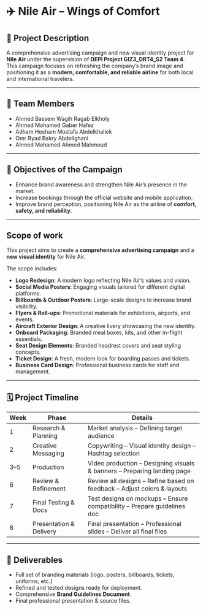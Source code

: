 # ✈️ Nile Air – Wings of Comfort

## 📌 Project Description
A comprehensive advertising campaign and new visual identity project for **Nile Air** under the supervision of **DEPI Project GIZ3_DRT4_S2 Team 4**.  
This campaign focuses on refreshing the company’s brand image and positioning it as a **modern, comfortable, and reliable airline** for both local and international travelers.

---

## 👥 Team Members
- Ahmed Bassem Wagih Ragab Elkholy  
- Ahmed Mohamed Gaber Hafez  
- Adham Hesham Mostafa Abdelkhallek  
- Omr Ryad Bakry Abdellghani  
- Ahmed Mohamed Ahmed Mahmoud  

---
## 🎯 Objectives of the Campaign
- Enhance brand awareness and strengthen Nile Air’s presence in the market.  
- Increase bookings through the official website and mobile application.  
- Improve brand perception, positioning Nile Air as the airline of **comfort, safety, and reliability**.

---

## Scope of work
This project aims to create a **comprehensive advertising campaign** and a **new visual identity** for Nile Air.  

The scope includes:
- **Logo Redesign**: A modern logo reflecting Nile Air’s values and vision.  
- **Social Media Posters**: Engaging visuals tailored for different digital platforms.  
- **Billboards & Outdoor Posters**: Large-scale designs to increase brand visibility.  
- **Flyers & Roll-ups**: Promotional materials for exhibitions, airports, and events.  
- **Aircraft Exterior Design**: A creative livery showcasing the new identity.  
- **Onboard Packaging**: Branded meal boxes, kits, and other in-flight essentials.  
- **Seat Design Elements**: Branded headrest covers and seat styling concepts.  
- **Ticket Design**: A fresh, modern look for boarding passes and tickets.   
- **Business Card Design**: Professional business cards for staff and management.  
 
---

## 🗓 Project Timeline

| Week | Phase | Details |
|------|--------------------------|-------------------------------------------------------------------------|
| 1 | Research & Planning | Market analysis – Defining target audience |
| 2 | Creative Messaging | Copywriting – Visual identity design – Hashtag selection |
| 3–5 | Production | Video production – Designing visuals & banners – Preparing landing page|
| 6 | Review & Refinement | Review all designs – Refine based on feedback – Adjust colors & layouts|
| 7 | Final Testing & Docs | Test designs on mockups – Ensure compatibility – Prepare guidelines doc|
| 8 | Presentation & Delivery | Final presentation – Professional slides – Deliver all final files |

---

## 📂 Deliverables
- Full set of branding materials (logo, posters, billboards, tickets, uniforms, etc.)  
- Refined and tested designs ready for deployment.  
- Comprehensive **Brand Guidelines Document**.  
- Final professional presentation & source files.  
